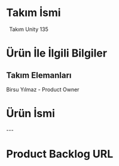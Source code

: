 <h1> Takım İsmi </h1>  &nbsp;
Takım Unity 135 &nbsp;

<h1> Ürün İle İlgili Bilgiler </h1>
<h2> Takım Elemanları </h2> 
         Birsu Yılmaz	         - Product Owner
<h1> Ürün İsmi </h1>
---
<h1> Product Backlog URL </h1>  &nbsp;


